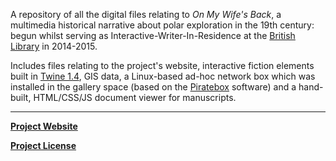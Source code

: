 A repository of all the digital files relating to *On My Wife's Back*, a multimedia historical narrative about polar exploration in the 19th century: begun whilst serving as Interactive-Writer-In-Residence at the [British Library](http://bl.uk) in 2014-2015.

Includes files relating to the project's website, interactive fiction elements built in [Twine 1.4](http://twinery.org), GIS data, a Linux-based ad-hoc network box which was installed in the gallery space (based on the [Piratebox](https://piratebox.cc/) software) and a hand-built, HTML/CSS/JS document viewer for manuscripts.

---
 [**Project Website**](http://onmywifesback.tumblr.com)
 
 [**Project License**](http://onmywifesback.tumblr.com/downloads)
